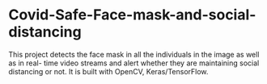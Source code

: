 # Covid-Safe-Face-mask-and-social-distancing

This project detects the face mask in all the individuals in the image as well as in real- time video streams and alert whether they are maintaining social distancing or not. It is built with OpenCV, Keras/TensorFlow. 
